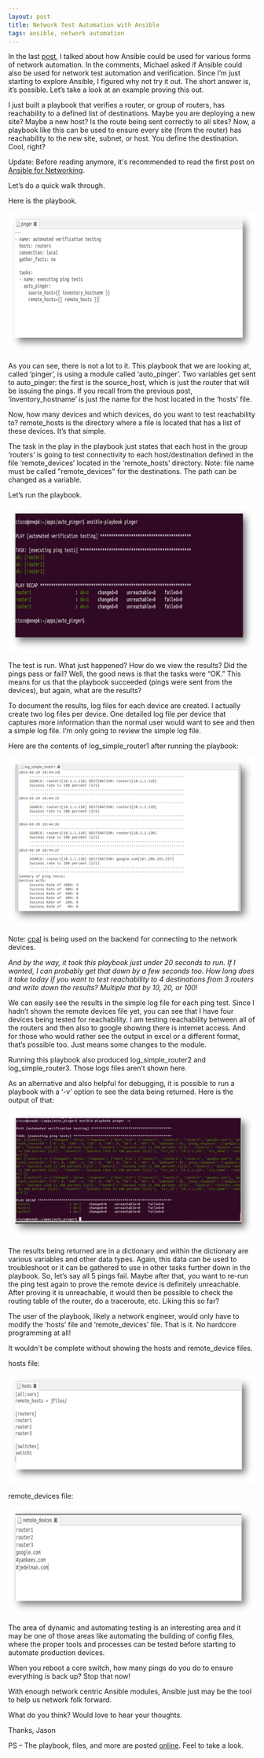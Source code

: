 ```yaml
---
layout: post
title: Network Test Automation with Ansible
tags: ansible, network automation
---
```


In the last [post](/home/ansible-for-networking), I talked about how Ansible could be used for various forms of network automation.  In the comments, Michael asked if Ansible could also be used for network test automation and verification.  Since I’m just starting to explore Ansible, I figured why not try it out.  The short answer is, it’s possible.  Let’s take a look at an example proving this out.

I just built a playbook that verifies a router, or group of routers, has reachability to a defined list of destinations.  Maybe you are deploying a new site? Maybe a new host?  Is the route being sent correctly to all sites?  Now, a playbook like this can be used to ensure every site (from the router) has reachability to the new site, subnet, or host.  You define the destination.  Cool, right?

Update: Before reading anymore, it's recommended to read the first post on [Ansible for Networking](/home/ansible-for-networking).

Let’s do a quick walk through.

Here is the playbook.

![playbook](/img/nta1.png)

As you can see, there is not a lot to it.  This playbook that we are looking at, called ‘pinger’, is using a module called ‘auto_pinger’.  Two variables get sent to auto_pinger: the first is the source_host, which is just the router that will be issuing the pings.  If you recall from the previous post, ‘inventory_hostname’ is just the name for the host located in the ‘hosts’ file.  

Now, how many devices and which devices, do you want to test reachability to?  remote_hosts is the directory where a file is located that has a list of these devices.  It’s that simple.

The task in the play in the playbook just states that each host in the group ‘routers’ is going to test connectivity to each host/destination defined in the file ‘remote_devices’ located in the ‘remote_hosts’ directory.  Note: file name must be called "remote_devices" for the destinations.  The path can be changed as a variable.

Let’s run the playbook.

![playbook-run](/img/nta2.png)

The test is run.  What just happened? How do we view the results?  Did the pings pass or fail?  Well, the good news is that the tasks were “OK.” This means for us that the playbook succeeded (pings were sent from the devices), but again, what are the results?

To document the results, log files for each device are created.  I actually create two log files per device.  One  detailed log file per device that captures more information than the normal user would want to see and then a simple log file.  I’m only going to review the simple log file. 

Here are the contents of log_simple_router1 after running the playbook:

![log](/img/nta3.png)

Note: [cpal](http://www.jedelman.com/1/post/2014/03/demo-common-programmable-abstraction-layer.html) is being used on the backend for connecting to the network devices.

*And by the way, it took this playbook just under 20 seconds to run.  If I wanted, I can probably get that down by a few seconds too.  How long does it take today if you want to test reachability to 4 destinations from 3 routers and write down the results?  Multiple that by 10, 20, or 100!*

We can easily see the results in the simple log file for each ping test.  Since I hadn’t shown the remote devices file yet, you can see that I have four devices being tested for reachability.  I am testing reachability between all of the routers and then also to google showing there is internet access.  And for those who would rather see the output in excel or a different format, that’s possible too.  Just means some changes to the module.

Running this playbook also produced log_simple_router2 and log_simple_router3.  Those logs files aren’t shown here.

As an alternative and also helpful for debugging, it is possible to run a playbook with a ‘-v’ option to see the data being returned.  Here is the output of that:

![pb-run](/img/nta4.png)

The results being returned are in a dictionary and within the dictionary are various variables and other data types.  Again, this data can be used to troubleshoot or it can be gathered to use in other tasks further down in the playbook.  So, let’s say all 5 pings fail.  Maybe after that, you want to re-run the ping test again to prove the remote device is definitely unreachable.  After proving it is unreachable, it would then be possible to check the routing table of the router, do a traceroute, etc.  Liking this so far?

The user of the playbook, likely a network engineer, would only have to modify the ‘hosts’ file and ‘remote_devices’ file.  That is it.  No hardcore programming at all! 

It wouldn't be complete without showing the hosts and remote_device files.

hosts file:

![hosts](/img/nta5.png)

remote_devices file:

![remote-hosts](/img/nta6.png)

The area of dynamic and automating testing is an interesting area and it may be one of those areas like automating the building of config files, where the proper tools and processes can be tested before starting to automate production devices.  

When you reboot a core switch, how many pings do you do to ensure everything is back up?  Stop that now!

With enough network centric Ansible modules, Ansible just may be the tool to help us network folk forward.

What do you think?  Would love to hear your thoughts.

Thanks,
Jason

PS – The playbook, files, and more are posted [online](https://github.com/jedelman8/ansible-auto-ping).  Feel to take a look.







